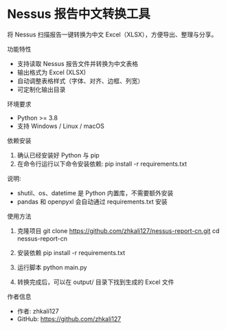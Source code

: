 # Nessus 报告中文转换工具

将 Nessus 扫描报告一键转换为中文 Excel（XLSX），方便导出、整理与分享。

功能特性
- 支持读取 Nessus 报告文件并转换为中文表格
- 输出格式为 Excel (XLSX)
- 自动调整表格样式（字体、对齐、边框、列宽）
- 可定制化输出目录

环境要求
- Python >= 3.8
- 支持 Windows / Linux / macOS

依赖安装
1. 确认已经安装好 Python 与 pip
2. 在命令行运行以下命令安装依赖:
   pip install -r requirements.txt

说明:
- shutil、os、datetime 是 Python 内置库，不需要额外安装
- pandas 和 openpyxl 会自动通过 requirements.txt 安装

使用方法
1. 克隆项目
   git clone https://github.com/zhkali127/nessus-report-cn.git
   cd nessus-report-cn

2. 安装依赖
   pip install -r requirements.txt

3. 运行脚本
   python main.py

4. 转换完成后，可以在 output/ 目录下找到生成的 Excel 文件

作者信息
- 作者: zhkali127
- GitHub: https://github.com/zhkali127
